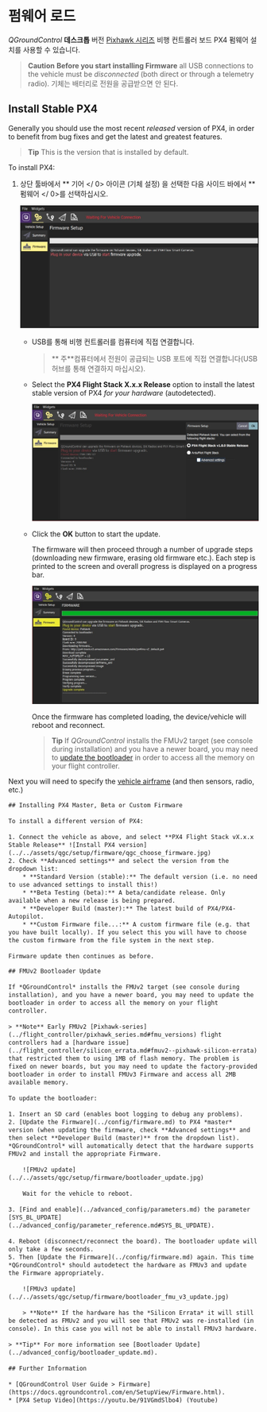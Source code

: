 # 펌웨어 로드

*QGroundControl* **데스크톱** 버전 [Pixhawk 시리즈](../getting_started/flight_controller_selection.md) 비행 컨트롤러 보드 PX4 펌웨어 설치를 사용할 수 있습니다.

> **Caution** **Before you start installing Firmware** all USB connections to the vehicle must be *disconnected* (both direct or through a telemetry radio). 기체는 배터리로 전원을 공급받으면 안 된다.

## Install Stable PX4

Generally you should use the most recent *released* version of PX4, in order to benefit from bug fixes and get the latest and greatest features.

> **Tip** This is the version that is installed by default.

To install PX4:

1. 상단 툴바에서 ** 기어 </ 0> 아이콘 (기체 설정) 을 선택한 다음 사이드 바에서 ** 펌웨어 </ 0>를 선택하십시오.</p> 
    
    ![펌웨어가 분리됨](../../assets/qgc/setup/firmware/firmware_disconnected.jpg)</li> 
    
    * USB를 통해 비행 컨트롤러를 컴퓨터에 직접 연결합니다.
        
        > ** 주**컴퓨터에서 전원이 공급되는 USB 포트에 직접 연결합니다(USB 허브를 통해 연결하지 마십시오).
    
    * Select the **PX4 Flight Stack X.x.x Release** option to install the latest stable version of PX4 *for your hardware* (autodetected).
        
        ![Install PX4 default](../../assets/qgc/setup/firmware/firmware_connected_default_px4.jpg)
    
    * Click the **OK** button to start the update.
        
        The firmware will then proceed through a number of upgrade steps (downloading new firmware, erasing old firmware etc.). Each step is printed to the screen and overall progress is displayed on a progress bar.
        
        ![Firmware upgrade complete](../../assets/qgc/setup/firmware/firmware_upgrade_complete.jpg)
        
        Once the firmware has completed loading, the device/vehicle will reboot and reconnect.
        
        > **Tip** If *QGroundControl* installs the FMUv2 target (see console during installation) and you have a newer board, you may need to [update the bootloader](#bootloader) in order to access all the memory on your flight controller.</ol> 
    
    Next you will need to specify the [vehicle airframe](../config/airframe.md) (and then sensors, radio, etc.)
    
    

<span id="custom"></span>

    
    ## Installing PX4 Master, Beta or Custom Firmware
    
    To install a different version of PX4:
    
    1. Connect the vehicle as above, and select **PX4 Flight Stack vX.x.x Stable Release** ![Install PX4 version](../../assets/qgc/setup/firmware/qgc_choose_firmware.jpg)
    2. Check **Advanced settings** and select the version from the dropdown list: 
        * **Standard Version (stable):** The default version (i.e. no need to use advanced settings to install this!)
        * **Beta Testing (beta):** A beta/candidate release. Only available when a new release is being prepared.
        * **Developer Build (master):** The latest build of PX4/PX4-Autopilot.
        * **Custom Firmware file...:** A custom firmware file (e.g. that you have built locally). If you select this you will have to choose the custom firmware from the file system in the next step.
    
    Firmware update then continues as before.
    
    

<span id="bootloader"></span>

    
    ## FMUv2 Bootloader Update
    
    If *QGroundControl* installs the FMUv2 target (see console during installation), and you have a newer board, you may need to update the bootloader in order to access all the memory on your flight controller.
    
    > **Note** Early FMUv2 [Pixhawk-series](../flight_controller/pixhawk_series.md#fmu_versions) flight controllers had a [hardware issue](../flight_controller/silicon_errata.md#fmuv2--pixhawk-silicon-errata) that restricted them to using 1MB of flash memory. The problem is fixed on newer boards, but you may need to update the factory-provided bootloader in order to install FMUv3 Firmware and access all 2MB available memory.
    
    To update the bootloader:
    
    1. Insert an SD card (enables boot logging to debug any problems).
    2. [Update the Firmware](../config/firmware.md) to PX4 *master* version (when updating the firmware, check **Advanced settings** and then select **Developer Build (master)** from the dropdown list). *QGroundControl* will automatically detect that the hardware supports FMUv2 and install the appropriate Firmware.
        
        ![FMUv2 update](../../assets/qgc/setup/firmware/bootloader_update.jpg)
        
        Wait for the vehicle to reboot.
    
    3. [Find and enable](../advanced_config/parameters.md) the parameter [SYS_BL_UPDATE](../advanced_config/parameter_reference.md#SYS_BL_UPDATE).
    
    4. Reboot (disconnect/reconnect the board). The bootloader update will only take a few seconds.
    5. Then [Update the Firmware](../config/firmware.md) again. This time *QGroundControl* should autodetect the hardware as FMUv3 and update the Firmware appropriately.
        
        ![FMUv3 update](../../assets/qgc/setup/firmware/bootloader_fmu_v3_update.jpg)
        
        > **Note** If the hardware has the *Silicon Errata* it will still be detected as FMUv2 and you will see that FMUv2 was re-installed (in console). In this case you will not be able to install FMUv3 hardware.
    
    > **Tip** For more information see [Bootloader Update](../advanced_config/bootloader_update.md).
    
    ## Further Information
    
    * [QGroundControl User Guide > Firmware](https://docs.qgroundcontrol.com/en/SetupView/Firmware.html).
    * [PX4 Setup Video](https://youtu.be/91VGmdSlbo4) (Youtube)